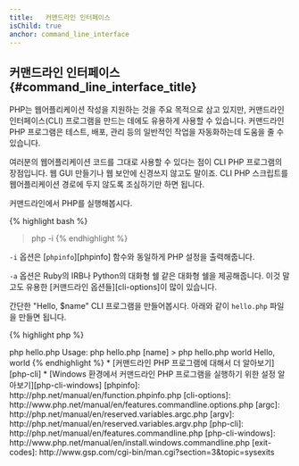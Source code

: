 ```yaml
---
title:   커맨드라인 인터페이스
isChild: true
anchor: command_line_interface
---
```


## 커맨드라인 인터페이스 {#command_line_interface_title}

PHP는 웹어플리케이션 작성을 지원하는 것을 주요 목적으로 삼고 있지만, 커맨드라인 인터페이스(CLI) 프로그램을 만드는 데에도 유용하게 사용할 수 있습니다.
커맨드라인 PHP 프로그램은 테스트, 배포, 관리 등의 일반적인 작업을 자동화하는데 도움을 줄 수 있습니다.

여러분의 웹어플리케이션 코드를 그대로 사용할 수 있다는 점이 CLI PHP 프로그램의 장점입니다. 웹 GUI 만들기나 웹 보안에 신경쓰지 않고도 말이죠.
CLI PHP 스크립트를 웹어플리케이션 경로에 두지 않도록 조심하기만 하면 됩니다.

커맨드라인에서 PHP를 실행해봅시다.

{% highlight bash %}
> php -i
{% endhighlight %}

`-i` 옵션은 [`phpinfo`][phpinfo] 함수와 동일하게 PHP 설정을 출력해줍니다.

`-a` 옵션은 Ruby의 IRB나 Python의 대화형 쉘 같은 대화형 쉘을 제공해줍니다. 이것 말고도 유용한 [커맨드라인 옵션들][cli-options]이 많이 있습니다.

간단한 "Hello, $name" CLI 프로그램을 만들어봅시다. 아래와 같이 `hello.php` 파일을 만들면 됩니다.

{% highlight php %}
<?php
if ($argc != 2) {
    echo "Usage: php hello.php [name].\n";
    exit(1);
}
$name = $argv[1];
echo "Hello, $name\n";
{% endhighlight %}

PHP는 스크립트가 실행될 때 주어진 인자를 가지고 특별한 변수 두 개를 설정합니다. [`$argc`][argc]는 인자 *개수*를 나타내는 정수값이고,
[`$argv`][argv]는 각 인자 *값*이 들어있는 배열입니다. 첫 번째 인자는 항상 PHP 스크립트 파일 이름입니다. 
이 경우에는 `hello.php`가 들어있게 됩니다.

`exit()` 표현식은 0이 아닌 숫자와 함께 사용하여, 커맨드가 실패했다는 것을 쉘에 알려주는데 사용합니다. 
흔히 사용되는 종료 코드를 [이곳에서][exit-codes] 볼 수 있습니다.

커맨드라인에서 아래와 같이 실행해봅시다.

{% highlight bash %}
> php hello.php
Usage: php hello.php [name]
> php hello.php world
Hello, world
{% endhighlight %}


 * [커맨드라인 PHP 프로그램에 대해서 더 알아보기][php-cli]
 * [Windows 환경에서 커맨드라인 PHP 프로그램을 실행하기 위한 설정 알아보기][php-cli-windows]

[phpinfo]: http://php.net/manual/en/function.phpinfo.php
[cli-options]: http://www.php.net/manual/en/features.commandline.options.php
[argc]: http://php.net/manual/en/reserved.variables.argc.php
[argv]: http://php.net/manual/en/reserved.variables.argv.php
[php-cli]: http://php.net/manual/en/features.commandline.php
[php-cli-windows]: http://www.php.net/manual/en/install.windows.commandline.php
[exit-codes]: http://www.gsp.com/cgi-bin/man.cgi?section=3&topic=sysexits
